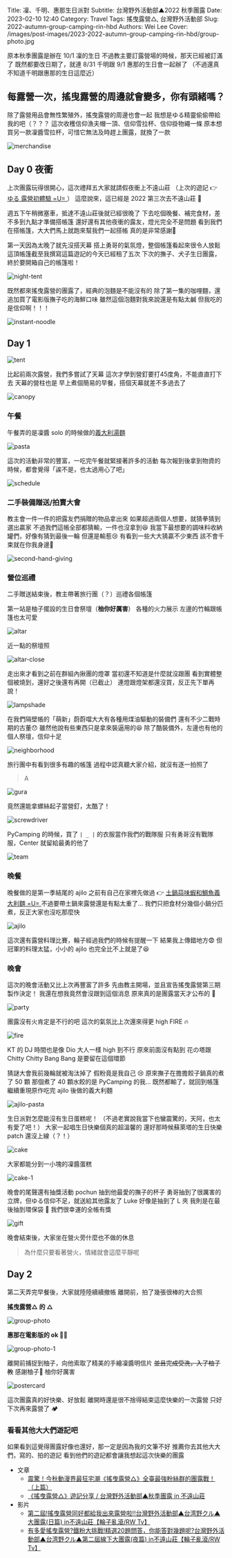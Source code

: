 Title: 凜、千明、惠那生日派對
Subtitle: 台灣野外活動部▲2022 秋季團露
Date: 2023-02-10 12:40
Category: Travel
Tags: 搖曳露營△, 台灣野外活動部
Slug: 2022-autumn-group-camping-rin-hbd
Authors: Wei Lee
Cover: /images/post-images/2023-2022-autumn-group-camping-rin-hbd/group-photo.jpg

原本秋季團露是辦在 10/1 凜的生日
不過教主要訂露營場的時候，那天已經被訂滿了
既然都要改日期了，就連 8/31 千明跟 9/1 惠那的生日會一起辦了
（不過還真不知道千明跟惠那的生日這麼近）

<!--more-->

## 每露營一次，搖曳露營的周邊就會變多，你有頭緒嗎？

除了露營用品會無性繁殖外，搖曳露營的周邊也會一起
我想是ゆる精靈偷偷帶給我的吧（？？？
這次收穫信仰漁夫帽一頂、信仰雪拉杯、信仰掛物繩一條
原本想買另一款凜醬雪拉杯，可惜它無法及時趕上團露，就換了一款

![merchandise](/images/post-images/2023-2022-autumn-group-camping-rin-hbd/merchandise.jpg)

## Day 0 夜衝

上次團露玩得很開心，這次禮拜五大家就請假夜衝上不遠山莊
（上次的遊記 👉 [ ゆる 露營初體驗 =U= ]({filename}/posts/travel/2022/1-first-yuru-camp-at-buyuan.md)）
這麼說來，這已經是 2022 第三次去不遠山莊 🤔

週五下午稍微塞車，抵達不遠山莊後就已經很晚了
下去吃個晚餐、補完食材，差不多到九點才準備搭帳篷
還好還有其他夜衝的露友，燈光完全不是問題
看到我們在搭帳篷，大大們馬上就跑來幫我們一起搭帳
真的是非常感謝🙏

第一天因為太晚了就先沒搭天幕
搭上勇哥的氣氛燈，整個帳篷看起來很令人放鬆
這頂帳篷截至我撰寫這篇遊記的今天已經租了五次
下次的撫子、犬子生日團露，終於要開箱自己的帳篷啦！

![night-tent](/images/post-images/2023-2022-autumn-group-camping-rin-hbd/night-tent.jpg)

既然都來搖曳露營的團露了，經典的泡麵是不能沒有的
除了第一集的咖哩麵，還追加買了電影版撫子吃的海鮮口味
雖然這個泡麵對我來說還是有點太鹹
但我吃的是信仰啊！！！

![instant-noodle](/images/post-images/2023-2022-autumn-group-camping-rin-hbd/instant-noodle.jpg)

## Day 1

![tent](/images/post-images/2023-2022-autumn-group-camping-rin-hbd/tent.jpg)

比起前兩次露營，我們多嘗試了天幕
這次才學到營釘要打45度角，不能直直打下去
天幕的營柱也是
早上煮個簡易的早餐，搭個天幕就差不多過去了

![canopy](/images/post-images/2023-2022-autumn-group-camping-rin-hbd/canopy.jpg)

### 午餐
午餐弄的是凜醬 solo 的時候做的[義大利湯麵]({filename}/posts/cook/2023/2-yuru-camp-rin-s-soup-pasta.md)

![pasta](/images/post-images/2023-2022-autumn-group-camping-rin-hbd/pasta.jpg)

這次的活動非常的豐富，一吃完午餐就緊接著許多的活動
每次報到後拿到物資的時候，都會覺得「誒不是，也太過用心了吧」

![schedule](/images/post-images/2023-2022-autumn-group-camping-rin-hbd/schedule.jpeg)

### 二手裝備贈送/拍賣大會

教主會一件一件的把露友們捐贈的物品拿出來
如果超過兩個人想要，就猜拳猜到選出贏家
不過我們這帳全部都猜輸，一件也沒拿到😆
我當下最想要的調味料收納罐們，好像有猜到最後一輪
但還是輸惹😢
有看到一些大大猜贏不少東西
該不會千束就在你我身邊👀

![second-hand-giving](/images/post-images/2023-2022-autumn-group-camping-rin-hbd/second-hand-giving.jpg)

### 營位巡禮

二手贈送結束後，教主帶著旅行團（？）巡禮各個帳篷

第一站是柚子擺設的生日會祭壇（**柚你好厲害**）
各種的火力展示
左邊的竹輪跟帳篷也太可愛

![altar](/images/post-images/2023-2022-autumn-group-camping-rin-hbd/altar.jpg)

近一點的祭壇照

![altar-close](/images/post-images/2023-2022-autumn-group-camping-rin-hbd/altar-close.jpg)

走出來才看到之前在群組內揪團的燈罩
當初還不知道是什麼就沒跟團
看到實體整個被燒到，還好之後還有再開（已截止）
連燈跟燈架都還沒買，反正先下單再說！

![lampshade](/images/post-images/2023-2022-autumn-group-camping-rin-hbd/lampshade.jpg)

在我們隔壁帳的「萌新」蔚蔚噹大大有各種用煤油驅動的裝備們
還有不少二戰時期的古董😯
雖然他說有些東西只是拿來裝逼用的😆
除了酷裝備外，左邊也有他的個人祭壇，信仰十足

![neighborhood](/images/post-images/2023-2022-autumn-group-camping-rin-hbd/neighborhood.jpg)

旅行團中有看到很多有趣的帳篷
過程中認真聽大家介紹，就沒有逐一拍照了

> A

![gura](/images/post-images/2023-2022-autumn-group-camping-rin-hbd/gura.jpg)

竟然還能拿螺絲起子當營釘，太酷了！

![screwdriver](/images/post-images/2023-2022-autumn-group-camping-rin-hbd/screwdriver.jpg)

PyCamping 的時候，買了 `| _ |` 的衣服當作我們的戰隊服
只有勇哥沒有戰隊服，Center 就留給最勇的他了

![team](/images/post-images/2023-2022-autumn-group-camping-rin-hbd/team.jpg)

### 晚餐

晚餐做的是第一季結尾的 ajilo
之前有自己在家裡先做過 👉 [ 土鍋蒜味蝦和鯛魚義大利麵 =U= ]({filename}/posts/cook/2021/16-yuru-camp-ajillo.md)
不過要帶土鍋來露營還是有點太重了...
我們只把食材分幾個小鍋分匹煮，反正大家也沒吃那麼快

![ajilo](/images/post-images/2023-2022-autumn-group-camping-rin-hbd/ajilo.jpg)

這次還有露營料理比賽，輪子經過我們的時候有提醒一下
結果我上傳錯地方😨
但冠軍的料理太猛，小小的 ajilo 也完全比不上就是了😆

### 晚會

這次的晚會活動又比上次再豐富了許多
先由教主開場，並且宣告搖曳露營第三期製作決定！
我還在想我竟然會沒跟到這個消息
原來真的是團露當天才公布的 🤩

![party](/images/post-images/2023-2022-autumn-group-camping-rin-hbd/party.jpg)

團露沒有火肯定是不行的吧
這次的氣氛比上次還來得更 high
FIRE 🔥

![fire](/images/post-images/2023-2022-autumn-group-camping-rin-hbd/fire.jpg)

KT 的 DJ 時間也是像 Dio 大人一樣 high 到不行
原來前面沒有點到 花の塔跟 Chitty Chitty Bang Bang 是要留在這個環節

猜謎大會我前幾輪就被淘汰掉了
假粉竟是我自己 😢
原來撫子在擔擔餃子鍋真的煮了 50 顆
那個煮了 40 顆水餃的是 PyCamping 的我...
既然都輸了，就回到帳篷繼續重現原作吃完 ajilo 後做的義大利麵

![ajilo-pasta](/images/post-images/2023-2022-autumn-group-camping-rin-hbd/ajilo-pasta.jpg)

生日派對怎麼能沒有生日蛋糕呢！
（不過老實說我當下也蠻震驚的，天阿，也太有愛了吧！）
大家一起唱生日快樂個真的超溫馨的
還好那時候蘇萊塔的生日快樂 patch 還沒上線（？！）

![cake](/images/post-images/2023-2022-autumn-group-camping-rin-hbd/cake.jpg)

大家都能分到一小塊的凜醬蛋糕

![cake-1](/images/post-images/2023-2022-autumn-group-camping-rin-hbd/cake-1.jpg)

晚會的尾聲還有抽獎活動
pochun 抽到他最愛的撫子的杯子
勇哥抽到了很厲害的立牌，但ゆる信仰不足，就送給其他露友了
Luke 好像是抽到了 L 夾
我則是在最後抽到環保袋 👀
我們很幸運的全帳有獎

![gift](/images/post-images/2023-2022-autumn-group-camping-rin-hbd/gift.jpg)

晚會結束後，大家坐在營火旁什麼也不做的休息

> 為什麼只要看著營火，情緒就會這麼平靜呢

## Day 2

第二天弄完早餐後，大家就陸陸續續撤帳
離開前，拍了幾張很棒的大合照

**搖曳露營△ 的 △**

![group-photo](/images/post-images/2023-2022-autumn-group-camping-rin-hbd/group-photo.jpg)

**惠那在電影版的 ok 🙆‍♀️**

![group-photo-1](/images/post-images/2023-2022-autumn-group-camping-rin-hbd/group-photo-1.jpg)

離開前捕捉到柚子，向他索取了精美的手繪凜醬明信片
~~並且完成受洗，入了柚子教~~
感謝柚子🙏 柚你好厲害


![postercard](/images/post-images/2023-2022-autumn-group-camping-rin-hbd/postercard.jpeg)

這次團露真的好快樂、好放鬆
離開時還是很不捨得結束這麼快樂的一次露營
只好下次再來露營了 🏕️

### 看看其他大大們遊記吧

如果看到這覺得團露好像也還好，那一定是因為我的文筆不好
推薦你去其他大大們，寫的、拍的遊記
看到他們的遊記都會讓我想起這次快樂的團露

* 文章
    * [震驚！今秋動漫界最狂宅潮《搖曳露營△》全臺最強粉絲群的團露戰！（上篇）](https://home.gamer.com.tw/artwork.php?sn=5600238)
    * [《搖曳露營△》遊記分享 / 台灣野外活動部▲秋季團露 in 不遠山莊](https://home.gamer.com.tw/artwork.php?sn=5588995)
* 影片
    * [ 第二屆!搖曳露營同好都給我出來露營啦!!台灣野外活動部▲台湾野クル▲大團露(日篇) in不遠山莊【輪子亂滾/RW Tv】 ](https://www.youtube.com/watch?v=u3l5jksO2Lo)
    * [ 有多愛搖曳露營?鐵粉大挑戰!精選20題問答，你能答對幾題呢?台灣野外活動部▲台湾野クル▲第二屆線下大團露(夜篇) in不遠山莊【輪子亂滾/RW Tv】 ](https://www.youtube.com/watch?v=z8kMsfnkP7U)
